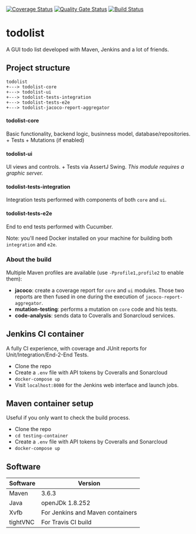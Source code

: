 [![Coverage Status](https://coveralls.io/repos/github/rickie95/todolist/badge.svg?branch=end-2-end-experiments)](https://coveralls.io/github/rickie95/todolist?branch=end-2-end-experiments) [![Quality Gate Status](https://sonarcloud.io/api/project_badges/measure?project=rickie95_todolist&metric=alert_status)](https://sonarcloud.io/dashboard?id=rickie95_todolist) [![Build Status](https://travis-ci.org/rickie95/todolist.svg?branch=end-2-end-experiments)](https://travis-ci.org/rickie95/todolist)

# todolist
A GUI todo list developed with Maven, Jenkins and a lot of friends.

## Project structure

    todolist
    +---> todolist-core
    +---> todolist-ui
    +---> todolist-tests-integration
    +---> todolist-tests-e2e
    +---> todolist-jacoco-report-aggregator

#### todolist-core
Basic functionality, backend logic, businness model, database/repositories. + Tests + Mutations (if enabled)

#### todolist-ui
UI views and controls. + Tests via AssertJ Swing. *This module requires a graphic server.*

#### todolist-tests-integration
Integration tests performed with components of both `core` and `ui`.

#### todolist-tests-e2e
End to end tests performed with Cucumber.

Note: you'll need Docker installed on your machine for building both `integration` and `e2e`.


### About the build

Multiple Maven profiles are available (use `-Pprofile1,profile2` to enable them):
  
  - **jacoco**: create a coverage report for `core` and `ui` modules. Those two reports are then fused in one during the execution of `jacoco-report-aggregator`.
  - **mutation-testing**: performs a mutation on `core` code and his tests.
  - **code-analysis**: sends data to Coveralls and Sonarcloud services.


## Jenkins CI container

A fully CI experience, with coverage and JUnit reports for Unit/Integration/End-2-End Tests.

  - Clone the repo
  - Create a `.env` file with API tokens by Coveralls and Sonarcloud
  - `docker-compose up`
  - Visit `localhost:8080` for the Jenkins web interface and launch jobs.

## Maven container setup

Useful if you only want to check the build process.

  - Clone the repo
  - `cd testing-container`
  - Create a `.env` file with API tokens by Coveralls and Sonarcloud
  - `docker-compose up`

## Software

| Software | Version |
|----------|--------|
| Maven | 3.6.3 |
| Java | openJDk 1.8.252 |
| Xvfb | For Jenkins and Maven containers |
| tightVNC | For Travis CI build |


